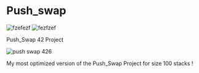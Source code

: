 # Push_swap

![fzefezf](https://user-images.githubusercontent.com/117649637/235378690-b7da5b23-62ff-439b-a471-869f45d9b0f8.jpg)
![fezfzef](https://user-images.githubusercontent.com/117649637/235378689-a20b5ceb-9c99-4ad3-9834-38a45f8ef817.jpg)


Push_Swap 42 Project

![push swap 426](https://user-images.githubusercontent.com/117649637/235379586-950c30c2-e7ce-4f6e-8821-c7b80585b3e0.jpg)


My most optimized version of the Push_Swap Project for size 100 stacks !
